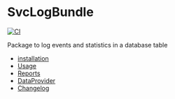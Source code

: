 # SvcLogBundle

[![CI](https://github.com/Sven-Ve/svc-log-bundle/actions/workflows/php.yml/badge.svg)](https://github.com/Sven-Ve/svc-log-bundle/actions/workflows/php.yml)

Package to log events and statistics in a database table

* [installation](docs/installation.md)
* [Usage](docs/usage.md)
* [Reports](docs/report.md)
* [DataProvider](docs/data_provider.md)
* [Changelog](CHANGELOG.md)